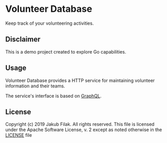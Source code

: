 # Volunteer Database

Keep track of your volunteering activities.

## Disclaimer

This is a demo project created to explore Go capabilities.

## Usage

Volunteer Database provides a HTTP service for maintaining volunteer
information and their teams.

The service's interface is based on [GraphQL](https://graphql.org/).

## License

Copyright (c) 2019 Jakub Filak. All rights reserved. This file is licensed
under the Apache Software License, v. 2 except as noted otherwise in the
[LICENSE](LICENSE) file
